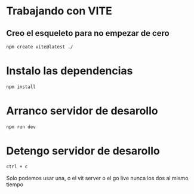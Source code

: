 # Trabajando con VITE

## Creo el esqueleto para no empezar de cero
```sh
npm create vite@latest ./
```

# Instalo las dependencias

```sh
npm install
```
# Arranco servidor de desarollo

```sh
npm run dev
```
# Detengo servidor de desarollo

```sh
ctrl + c
```

Solo podemos usar una, o el vit server o el go live nunca los dos al mismo tiempo

